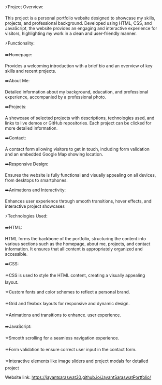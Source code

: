 ⚡️Project Overview:

 This project is a personal portfolio website designed to showcase my skills, projects, and professional background. Developed using HTML, CSS, and JavaScript, the website provides an engaging and interactive experience for visitors, highlighting my work in a clean and user-friendly manner.


⚡️Functionality:

➡️Homepage: 

Provides a welcoming introduction with a brief bio and an overview of key skills and recent projects.

➡️About Me:

 Detailed information about my background, education, and professional experience, accompanied by a professional photo.

➡️Projects:
 
A showcase of selected projects with descriptions, technologies used, and links to live demos or GitHub repositories. Each project can be clicked for more detailed information.

➡️Contact: 

A contact form allowing visitors to get in touch, including form validation and an embedded Google Map showing location.

➡️Responsive Design:

 Ensures the website is fully functional and visually appealing on all devices, from desktops to smartphones.

➡️Animations and Interactivity:

Enhances user experience through smooth transitions, hover effects, and interactive project showcases

⚡️Technologies Used:

➡️HTML: 

HTML forms the backbone of the portfolio, structuring the content into various sections such as the homepage, about me, projects, and contact information. It ensures that all content is appropriately organized and accessible.

➡️CSS: 

 ✴️CSS is used to style the HTML content, creating a visually appealing layout.

 ✴️Custom fonts and color schemes to reflect a personal brand.

 ✴️Grid and flexbox layouts for responsive and dynamic design.

 ✴️Animations and transitions to enhance. user experience.

➡️JavaScript​:

 ✴️Smooth scrolling for a seamless navigation experience.

 ✴️Form validation to ensure correct user input in the contact form.

 ✴️Interactive elements like image sliders and project modals for detailed project 

Website link: https://jayantsaraswat30.github.io/JayantSaraswatPortfolio/
